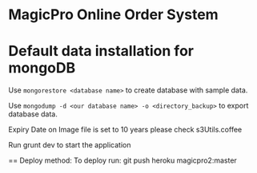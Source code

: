 MagicPro Online Order System
===============

Default data installation for mongoDB
======

Use `mongorestore <database name>` to create database with sample data.

Use `mongodump -d <our database name> -o <directory_backup>` to export database data.

Expiry Date on Image file is set to 10 years please check s3Utils.coffee

Run grunt dev to start the application

== Deploy method:
To deploy run: git push heroku magicpro2:master
